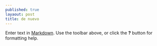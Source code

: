 ```yaml
---
published: true
layaout: post
title: de nuevo
---
```


Enter text in [Markdown](http://daringfireball.net/projects/markdown/). Use the toolbar above, or click the **?** button for formatting help.
